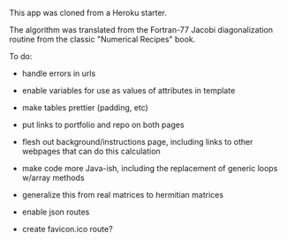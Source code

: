 This app was cloned from a Heroku starter.

The algorithm was translated from the Fortran-77 Jacobi diagonalization routine from the classic "Numerical Recipes" book.

To do:

- handle errors in urls

- enable variables for use as values of attributes in template

- make tables prettier (padding, etc)

- put links to portfolio and repo on both pages

- flesh out background/instructions page, including links to other webpages that can do this calculation

- make code more Java-ish, including the replacement of generic loops w/array methods

- generalize this from real matrices to hermitian matrices

- enable json routes

- create favicon.ico route?
